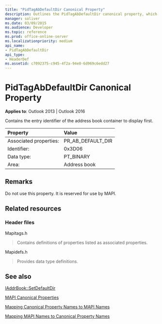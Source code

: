 ```yaml
---
title: "PidTagAbDefaultDir Canonical Property"
description: Outlines the PidTagAbDefaultDir canonical property, which contains the entry identifier of the address book container to display first. 
manager: soliver
ms.date: 03/09/2015
ms.audience: Developer
ms.topic: reference
ms.prod: office-online-server
ms.localizationpriority: medium
api_name:
- PidTagAbDefaultDir
api_type:
- HeaderDef
ms.assetid: c7092375-c945-4f2a-94e0-6d969c6edd27
---
```


# PidTagAbDefaultDir Canonical Property

  
  
**Applies to**: Outlook 2013 | Outlook 2016 
  
Contains the entry identifier of the address book container to display first. 
  
|Property |Value |
|:-----|:-----|
|Associated properties:  <br/> |PR_AB_DEFAULT_DIR  <br/> |
|Identifier:  <br/> |0x3D06  <br/> |
|Data type:  <br/> |PT_BINARY  <br/> |
|Area:  <br/> |Address book  <br/> |
   
## Remarks

Do not use this property. It is reserved for use by MAPI.
  
## Related resources

### Header files

Mapitags.h
  
> Contains definitions of properties listed as associated properties.
    
Mapidefs.h
  
> Provides data type definitions.
    
## See also



[IAddrBook::SetDefaultDir](iaddrbook-setdefaultdir.md)


[MAPI Canonical Properties](mapi-canonical-properties.md)
  
[Mapping Canonical Property Names to MAPI Names](mapping-canonical-property-names-to-mapi-names.md)
  
[Mapping MAPI Names to Canonical Property Names](mapping-mapi-names-to-canonical-property-names.md)

